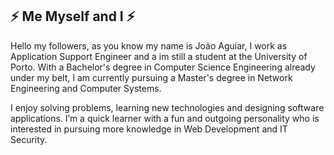 ## ⚡ Me Myself and I ⚡

Hello my followers, as you know my name is João Aguiar, I work as Application Support Engineer and a im still a student at the University of Porto. With a Bachelor's degree in Computer Science Engineering already under my belt, I am currently pursuing a Master's degree in Network Engineering and Computer Systems. 

I enjoy solving problems, learning new technologies and designing software applications. I’m a quick learner with a fun and outgoing personality who is interested in pursuing more knowledge in Web Development and IT Security.


<!--
**JoaoAguiar/JoaoAguiar** is a ✨ _special_ ✨ repository because its `README.md` (this file) appears on your GitHub profile.

Here are some ideas to get you started:

- 🔭 I’m currently working on ...
- 🌱 I’m currently learning ...
- 👯 I’m looking to collaborate on ...
- 🤔 I’m looking for help with ...
- 💬 Ask me about ...
- 📫 How to reach me: ...
- 😄 Pronouns: ...
- ⚡ Fun fact: ...
-->
